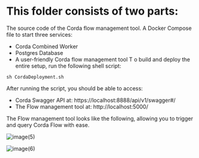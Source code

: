 # This folder consists of two parts:

The source code of the Corda flow management tool.
A Docker Compose file to start three services:
* Corda Combined Worker
* Postgres Database
* A user-friendly Corda flow management tool
T
o build and deploy the entire setup, run the following shell script:

```
sh CordaDeployment.sh
```
After running the script, you should be able to access:

* Corda Swagger API at: https://localhost:8888/api/v1/swagger#/
* The Flow management tool at: http://localhost:5000/

The Flow management tool looks like the following, allowing you to trigger and query Corda Flow with ease.

![image(5)](https://github.com/parisyup/FlowManagementUI/assets/66366646/c65195a6-0a70-4354-804e-37884f657746)



![image(6)](https://github.com/parisyup/FlowManagementUI/assets/66366646/13e979b0-f76e-4f2c-9d55-81be8880890b)


